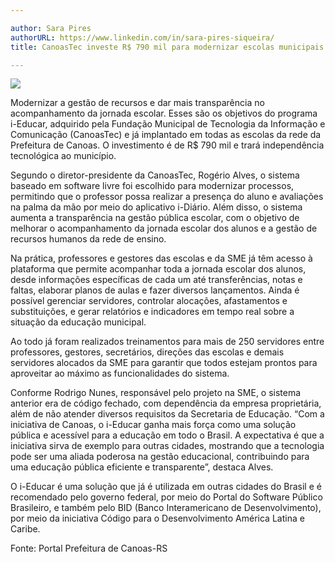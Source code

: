```yaml
---

author: Sara Pires
authorURL: https://www.linkedin.com/in/sara-pires-siqueira/
title: CanoasTec investe R$ 790 mil para modernizar escolas municipais

---
```


![](https://raw.githubusercontent.com/portabilis/i-educar-website/refs/heads/main/images/Banner_blog_19.11.jpg)

Modernizar a gestão de recursos e dar mais transparência no acompanhamento da jornada escolar. Esses são os objetivos do programa i-Educar, adquirido pela Fundação Municipal de Tecnologia da Informação e Comunicação (CanoasTec) e já implantado em todas as escolas da rede da Prefeitura de Canoas. O investimento é de R$ 790 mil e trará independência tecnológica ao município.

Segundo o diretor-presidente da CanoasTec, Rogério Alves, o sistema baseado em software livre foi escolhido para modernizar processos, permitindo que o professor possa realizar a presença do aluno e avaliações na palma da mão por meio do aplicativo i-Diário. Além disso, o sistema aumenta a transparência na gestão pública escolar, com o objetivo de melhorar o acompanhamento da jornada escolar dos alunos e a gestão de recursos humanos da rede de ensino.

Na prática, professores e gestores das escolas e da SME já têm acesso à plataforma que permite acompanhar toda a jornada escolar dos alunos, desde informações específicas de cada um até transferências, notas e faltas, elaborar planos de aulas e fazer diversos lançamentos. Ainda é possível gerenciar servidores, controlar alocações, afastamentos e substituições, e gerar relatórios e indicadores em tempo real sobre a situação da educação municipal.

Ao todo já foram realizados treinamentos para mais de 250 servidores entre professores, gestores, secretários, direções das escolas e demais servidores alocados da SME para garantir que todos estejam prontos para aproveitar ao máximo as funcionalidades do sistema.

Conforme Rodrigo Nunes, responsável pelo projeto na SME, o sistema anterior era de código fechado, com dependência da empresa proprietária, além de não atender diversos requisitos da Secretaria de Educação. “Com a iniciativa de Canoas, o i-Educar ganha mais força como uma solução pública e acessível para a educação em todo o Brasil. A expectativa é que a iniciativa sirva de exemplo para outras cidades, mostrando que a tecnologia pode ser uma aliada poderosa na gestão educacional, contribuindo para uma educação pública eficiente e transparente”, destaca Alves.

O i-Educar é uma solução que já é utilizada em outras cidades do Brasil e é recomendado pelo governo federal, por meio do Portal do Software Público Brasileiro, e também pelo BID (Banco Interamericano de Desenvolvimento), por meio da iniciativa Código para o Desenvolvimento América Latina e Caribe.

Fonte: Portal Prefeitura de Canoas-RS
